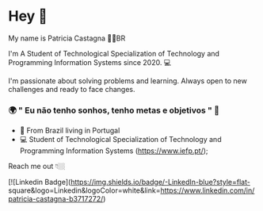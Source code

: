 # Hey 👋

My name is Patricia Castagna 👩🏼‍BR

I'm A Student of Technological Specialization of Technology and Programming Information Systems since 2020.  💻

I'm passionate about solving problems and learning. Always open to new challenges and ready to face changes.

### 🌍 " Eu não tenho sonhos, tenho metas e objetivos " 🧠

- 📍 From Brazil living in Portugal
- 💻 Student of Technological Specialization of Technology and Programming Information Systems (https://www.iefp.pt/);

Reach me out 👇🏼

[![Linkedin Badge](https://img.shields.io/badge/-LinkedIn-blue?style=flat-
square&logo=Linkedin&logoColor=white&link=https://www.linkedin.com/in/patricia-castagna-b3717272/)
